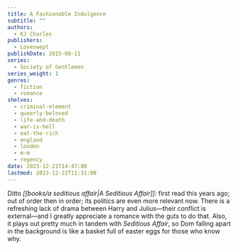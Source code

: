 ```yaml
---
title: A Fashionable Indulgence
subtitle: ""
authors:
  - KJ Charles
publishers:
  - Loveswept
publishDate: 2015-08-11
series:
  - Society of Gentlemen
series_weight: 1
genres:
  - fiction
  - romance
shelves:
  - criminal-element
  - queerly-beloved
  - life-and-death
  - war-is-hell
  - eat-the-rich
  - england
  - london
  - m-m
  - regency
date: 2023-12-21T14:47:00
lastmod: 2023-12-22T11:31:00
---
```

Ditto *[[books/a seditious affair|A Seditious Affair]]:* first read this years ago; out of order then in order; its politics are even more relevant now. There is a refreshing lack of drama between Harry and Julius—their conflict is external—and I greatly appreciate a romance with the guts to do that. Also, it plays out pretty much in tandem with _Seditious Affair_, so Dom falling apart in the background is like a basket full of easter eggs for those who know why.